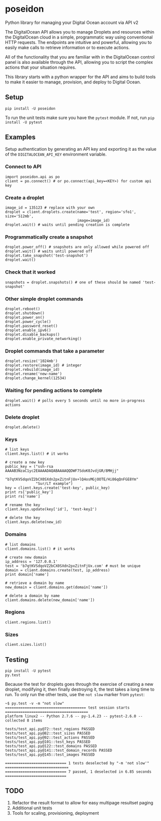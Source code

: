 poseidon
========

Python library for managing your Digital Ocean account via API v2

The DigitalOcean API allows you to manage Droplets and resources within the
DigitalOcean cloud in a simple, programmatic way using conventional HTTP
requests. The endpoints are intuitive and powerful, allowing you to easily make
calls to retrieve information or to execute actions.

All of the functionality that you are familiar with in the DigitalOcean control
panel is also available through the API, allowing you to script the complex
actions that your situation requires.

This library starts with a python wrapper for the API and aims to build tools to
make it easier to manage, provision, and deploy to Digital Ocean.


Setup
-----
`pip install -U poseidon`

To run the unit tests make sure you have the `pytest` module.
If not, run `pip install -U pytest`


Examples
--------
Setup authentication by generating an API key and exporting it as the value of the
`DIGITALOCEAN_API_KEY` environment variable.


### Connect to API
```
import poseidon.api as po
client = po.connect() # or po.connect(api_key=<KEY>) for custom api key
```

### Create a droplet
```
image_id = 135123 # replace with your own
droplet = client.droplets.create(name='test', region='sfo1', size='512mb',
                                 image=image_id)
droplet.wait() # waits until pending creation is complete
```

### Programmatically create a snapshot
```
droplet.power_off() # snapshots are only allowed while powered off
droplet.wait() # waits until powered off
droplet.take_snapshot('test-snapshot')
droplet.wait()
```

### Check that it worked
```
snapshots = droplet.snapshots() # one of these should be named 'test-snapshot'
```

### Other simple droplet commands
```
droplet.reboot()
droplet.shutdown()
droplet.power_on()
droplet.power_cycle()
droplet.password_reset()
droplet.enable_ipv6()
droplet.disable_backups()
droplet.enable_private_networking()
```

### Droplet commands that take a parameter
```
droplet.resize('1024mb')
droplet.restore(image_id) # integer
droplet.rebuild(image_id)
droplet.rename('new-name')
droplet.change_kernel(12534)
```

### Waiting for pending actions to complete
`droplet.wait() # polls every 5 seconds until no more in-progress actions`

### Delete droplet
`droplet.delete()`

### Keys
```
# list keys
client.keys.list() # it works

# create a new key
public_key = ("ssh-rsa AAAAB3NzaC1yc2EAAAADAQABAAAAQQDWF7SdoK0JvdjGR/8MHjj"
              "b7qtKVSdqoVZ2bCX0SXdn2pxZitnFjUx+lQ4osMGjOOTE/Hi86qQnFGE8Ym"
              "Sur/LT example")
key = client.keys.create('test-key', public_key)
print rs['public_key']
print rs['name']

# rename the key
client.keys.update(key['id'], 'test-key2')

# delete the key
client.keys.delete(new_id)
```

### Domains
```
# list domains
client.domains.list() # it works

# create new domain
ip_address = '127.0.0.1'
test = 'b7qtKVSdqoVZ2bCX0SXdn2pxZitnFjUx.com' # must be unique
domain = client.domains.create(test, ip_address)
print domain['name']

# retrieve a domain by name
new_domain = client.domains.get(domain['name'])

# delete a domain by name
client.domains.delete(new_domain['name'])
```

### Regions
`client.regions.list()`
### Sizes
`client.sizes.list()`


Testing
-------
```
pip install -U pytest
py.test
```

Because the test for droplets goes through the exercise of creating a new droplet,
modifying it, then finally destroying it, the test takes a long time to run.
To only run the other tests, use the `not slow` marker from `pytest`:

```
~$ py.test -v -m "not slow"
===================================== test session starts ======================================
platform linux2 -- Python 2.7.6 -- py-1.4.23 -- pytest-2.6.0 --
collected 8 items

tests/test_api.py@72::test_regions PASSED
tests/test_api.py@82::test_sizes PASSED
tests/test_api.py@92::test_actions PASSED
tests/test_api.py@101::test_keys PASSED
tests/test_api.py@122::test_domains PASSED
tests/test_api.py@141::test_domain_records PASSED
tests/test_api.py@145::test_images PASSED

============================ 1 tests deselected by "-m 'not slow'" =============================
============================ 7 passed, 1 deselected in 6.85 seconds ============================
```

TODO
----
1. Refactor the result format to allow for easy multipage resultset paging
2. Additional unit tests
3. Tools for scaling, provisioning, deployment
